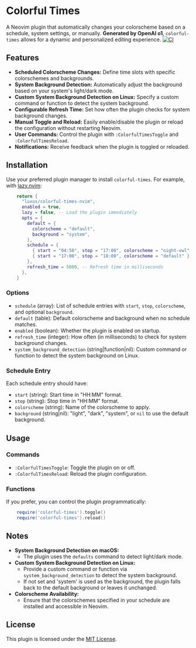 # Colorful Times

A Neovim plugin that automatically changes your colorscheme based on a schedule, system settings, or manually. **Generated by OpenAI o1**, `colorful-times` allows for a dynamic and personalized editing experience.
[![CI](https://github.com/luxus/colorful-times-nvim/actions/workflows/ci.yml/badge.svg)](https://github.com/luxus/colorful-times-nvim/actions/workflows/ci.yml)

## Features

- **Scheduled Colorscheme Changes:** Define time slots with specific colorschemes and backgrounds.
- **System Background Detection:** Automatically adjust the background based on your system's light/dark mode.
- **Custom System Background Detection on Linux:** Specify a custom command or function to detect the system background.
- **Configurable Refresh Time:** Set how often the plugin checks for system background changes.
- **Manual Toggle and Reload:** Easily enable/disable the plugin or reload the configuration without restarting Neovim.
- **User Commands:** Control the plugin with `:ColorfulTimesToggle` and `:ColorfulTimesReload`.
- **Notifications:** Receive feedback when the plugin is toggled or reloaded.

## Installation

Use your preferred plugin manager to install `colorful-times`. For example, with [lazy.nvim](https://github.com/folke/lazy.nvim):

```lua
    return {
      "luxus/colorful-times-nvim",
      enabled = true,
      lazy = false, -- Load the plugin immediately
      opts = {
        default = {
          colorscheme = "default",
          background = "system",
        },
        schedule = {
          { start = "04:50", stop = "17:00", colorscheme = "night-owl" },
          { start = "17:00", stop = "18:00", colorscheme = "default" },
        },
        refresh_time = 5000, -- Refresh time in milliseconds
      },
    }
```

### Options

- `schedule` (array): List of schedule entries with `start`, `stop`, `colorscheme`, and optional `background`.
- `default` (table): Default colorscheme and background when no schedule matches.
- `enabled` (boolean): Whether the plugin is enabled on startup.
- `refresh_time` (integer): How often (in milliseconds) to check for system background changes.
- `system_background_detection` (string|function|nil): Custom command or function to detect the system background on Linux.

### Schedule Entry

Each schedule entry should have:

- `start` (string): Start time in "HH:MM" format.
- `stop` (string): Stop time in "HH:MM" format.
- `colorscheme` (string): Name of the colorscheme to apply.
- `background` (string|nil): "light", "dark", "system", or `nil` to use the default background.

## Usage

### Commands

- `:ColorfulTimesToggle`: Toggle the plugin on or off.
- `:ColorfulTimesReload`: Reload the plugin configuration.

### Functions

If you prefer, you can control the plugin programmatically:

```lua
    require('colorful-times').toggle()
    require('colorful-times').reload()
```

## Notes

- **System Background Detection on macOS:**
  - The plugin uses the `defaults` command to detect light/dark mode.
- **Custom System Background Detection on Linux:**
  - Provide a custom command or function via `system_background_detection` to detect the system background.
  - If not set and 'system' is used as the background, the plugin falls back to the default background or leaves it unchanged.
- **Colorscheme Availability:**
  - Ensure that the colorschemes specified in your schedule are installed and accessible in Neovim.

## License

This plugin is licensed under the [MIT License](LICENSE).

